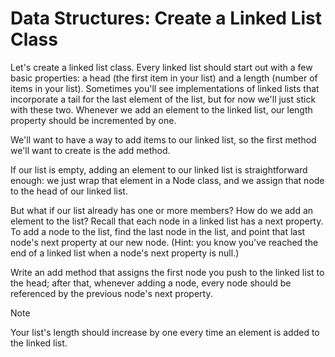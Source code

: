 # Data Structures: Create a Linked List Class

Let's create a linked list class. Every linked list should start out with a few basic properties: a head (the first item in your list) and a length (number of items in your list). Sometimes you'll see implementations of linked lists that incorporate a tail for the last element of the list, but for now we'll just stick with these two. Whenever we add an element to the linked list, our length property should be incremented by one.

We'll want to have a way to add items to our linked list, so the first method we'll want to create is the add method.

If our list is empty, adding an element to our linked list is straightforward enough: we just wrap that element in a Node class, and we assign that node to the head of our linked list.

But what if our list already has one or more members? How do we add an element to the list? Recall that each node in a linked list has a next property. To add a node to the list, find the last node in the list, and point that last node's next property at our new node. (Hint: you know you've reached the end of a linked list when a node's next property is null.)

Write an add method that assigns the first node you push to the linked list to the head; after that, whenever adding a node, every node should be referenced by the previous node's next property.

Note

Your list's length should increase by one every time an element is added to the linked list.
